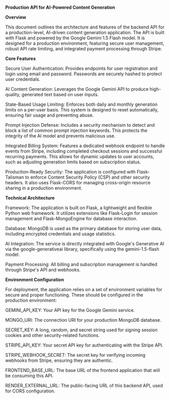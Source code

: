 **Production API for AI-Powered Content Generation**

**Overview**

This document outlines the architecture and features of the backend API for a production-level, AI-driven content generation application. The API is built with Flask and powered by the Google Gemini 1.5 Flash model. It is designed for a production environment, featuring secure user management, robust API rate limiting, and integrated payment processing through Stripe.

**Core Features**

Secure User Authentication: Provides endpoints for user registration and login using email and password. Passwords are securely hashed to protect user credentials.

AI Content Generation: Leverages the Google Gemini API to produce high-quality, generated text based on user inputs.

State-Based Usage Limiting: Enforces both daily and monthly generation limits on a per-user basis. This system is designed to reset automatically, ensuring fair usage and preventing abuse.

Prompt Injection Defense: Includes a security mechanism to detect and block a list of common prompt injection keywords. This protects the integrity of the AI model and prevents malicious use.

Integrated Billing System: Features a dedicated webhook endpoint to handle events from Stripe, including completed checkout sessions and successful recurring payments. This allows for dynamic updates to user accounts, such as adjusting generation limits based on subscription status.

Production-Ready Security: The application is configured with Flask-Talisman to enforce Content Security Policy (CSP) and other security headers. It also uses Flask-CORS for managing cross-origin resource sharing in a production environment.

**Technical Architecture**

Framework: The application is built on Flask, a lightweight and flexible Python web framework. It utilizes extensions like Flask-Login for session management and Flask-MongoEngine for database interaction.

Database: MongoDB is used as the primary database for storing user data, including encrypted credentials and usage statistics.

AI Integration: The service is directly integrated with Google's Generative AI via the google-generativeai library, specifically using the gemini-1.5-flash model.

Payment Processing: All billing and subscription management is handled through Stripe's API and webhooks.

**Environment Configuration**

For deployment, the application relies on a set of environment variables for secure and proper functioning. These should be configured in the production environment:

GEMINI_API_KEY: Your API key for the Google Gemini service.

MONGO_URI: The connection URI for your production MongoDB database.

SECRET_KEY: A long, random, and secret string used for signing session cookies and other security-related functions.

STRIPE_API_KEY: Your secret API key for authenticating with the Stripe API.

STRIPE_WEBHOOK_SECRET: The secret key for verifying incoming webhooks from Stripe, ensuring they are authentic.

FRONTEND_BASE_URL: The base URL of the frontend application that will be consuming this API.

RENDER_EXTERNAL_URL: The public-facing URL of this backend API, used for CORS configuration.